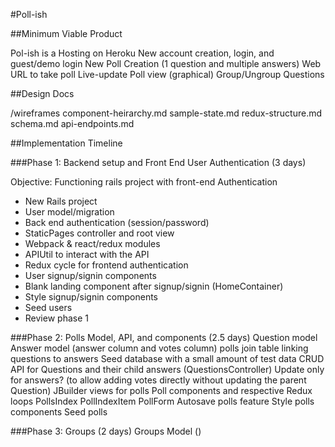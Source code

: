 #Poll-ish

##Minimum Viable Product

Pol-ish is a
Hosting on Heroku
New account creation, login, and guest/demo login
New Poll Creation (1 question and multiple answers)
Web URL to take poll
Live-update Poll view (graphical)
Group/Ungroup Questions

##Design Docs

/wireframes
component-heirarchy.md
sample-state.md
redux-structure.md
schema.md
api-endpoints.md

##Implementation Timeline

###Phase 1: Backend setup and Front End User Authentication (3 days)

Objective: Functioning rails project with front-end Authentication

* New Rails project
* User model/migration
* Back end authentication (session/password)
* StaticPages controller and root view
* Webpack & react/redux modules
* APIUtil to interact with the API
* Redux cycle for frontend authentication
* User signup/signin components
* Blank landing component after signup/signin (HomeContainer)
* Style signup/signin components
* Seed users
* Review phase 1

###Phase 2: Polls Model, API, and components (2.5 days)
Question model
Answer model (answer column and votes column)
polls join table linking questions to answers
Seed database with a small amount of test data
CRUD API for Questions and their child answers (QuestionsController)
Update only for answers? (to allow adding votes directly without updating the parent Question)
JBuilder views for polls
Poll components and respective Redux loops
PollsIndex
PollIndexItem
PollForm
Autosave polls feature
Style polls components
Seed polls

###Phase 3: Groups (2 days)
Groups Model ()
